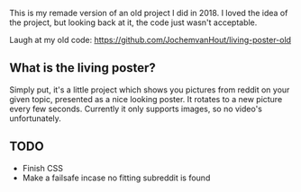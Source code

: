 This is my remade version of an old project I did in 2018. I loved the idea of the project, but looking back at it, the code just wasn't acceptable.

Laugh at my old code: https://github.com/JochemvanHout/living-poster-old

## What is the living poster?

Simply put, it's a little project which shows you pictures from reddit on your given topic, presented as a nice looking poster. It rotates to a new picture every few seconds.
Currently it only supports images, so no video's unfortunately.

## TODO

- Finish CSS
- Make a failsafe incase no fitting subreddit is found
